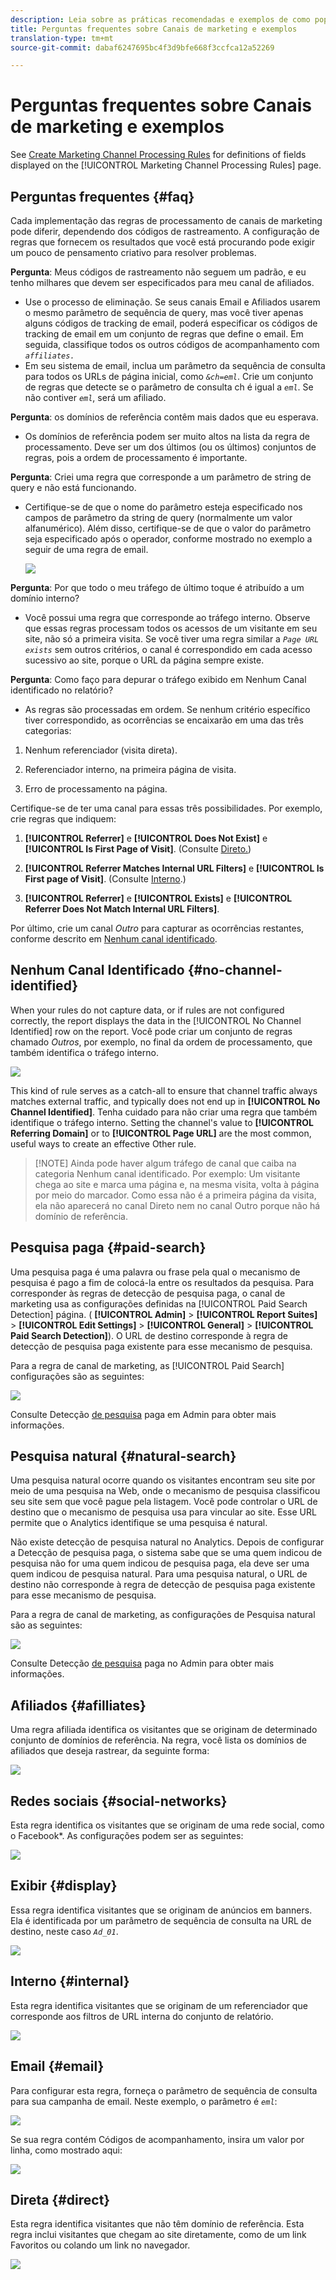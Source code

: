 ```yaml
---
description: Leia sobre as práticas recomendadas e exemplos de como popular diversas regras que podem ser configuradas para seus canais de marketing.
title: Perguntas frequentes sobre Canais de marketing e exemplos
translation-type: tm+mt
source-git-commit: dabaf6247695bc4f3d9bfe668f3ccfca12a52269

---
```



# Perguntas frequentes sobre Canais de marketing e exemplos

See [Create Marketing Channel Processing Rules](/help/components/c-marketing-channels/c-rules.md) for definitions of fields displayed on the [!UICONTROL Marketing Channel Processing Rules] page.

## Perguntas frequentes {#faq}

Cada implementação das regras de processamento de canais de marketing pode diferir, dependendo dos códigos de rastreamento. A configuração de regras que fornecem os resultados que você está procurando pode exigir um pouco de pensamento criativo para resolver problemas.

**Pergunta**: Meus códigos de rastreamento não seguem um padrão, e eu tenho milhares que devem ser especificados para meu canal de afiliados.

* Use o processo de eliminação. Se seus canais Email e Afiliados usarem o mesmo parâmetro de sequência de query, mas você tiver apenas alguns códigos de tracking de email, poderá especificar os códigos de tracking de email em um conjunto de regras que define o email. Em seguida, classifique todos os outros códigos de acompanhamento com  *`affiliates.`*
* Em seu sistema de email, inclua um parâmetro da sequência de consulta para todos os URLs de página inicial, como *`&ch=eml`*. Crie um conjunto de regras que detecte se o parâmetro de consulta ch é igual a *`eml`*. Se não contiver *`eml`*, será um afiliado.

**Pergunta**: os domínios de referência contêm mais dados que eu esperava.

* Os domínios de referência podem ser muito altos na lista da regra de processamento. Deve ser um dos últimos (ou os últimos) conjuntos de regras, pois a ordem de processamento é importante.

**Pergunta**: Criei uma regra que corresponde a um parâmetro de string de query e não está funcionando.

* Certifique-se de que o nome do parâmetro esteja especificado nos campos de parâmetro da string de query (normalmente um valor alfanumérico). Além disso, certifique-se de que o valor do parâmetro seja especificado após o operador, conforme mostrado no exemplo a seguir de uma regra de email.

   ![](assets/example_email.png)

**Pergunta**: Por que todo o meu tráfego de último toque é atribuído a um domínio interno?

*  Você possui uma regra que corresponde ao tráfego interno. Observe que essas regras processam todos os acessos de um visitante em seu site, não só a primeira visita. Se você tiver uma regra similar a  *`Page URL exists`* sem outros critérios, o canal é correspondido em cada acesso sucessivo ao site, porque o URL da página sempre existe.

**Pergunta**: Como faço para depurar o tráfego exibido em Nenhum Canal identificado no relatório?

*  As regras são processadas em ordem. Se nenhum critério específico tiver correspondido, as ocorrências se encaixarão em uma das três categorias:

1. Nenhum referenciador (visita direta).

2. Referenciador interno, na primeira página de visita.

3. Erro de processamento na página.

Certifique-se de ter uma canal para essas três possibilidades. Por exemplo, crie regras que indiquem:

1. **[!UICONTROL Referrer]** e **[!UICONTROL Does Not Exist]** e **[!UICONTROL Is First Page of Visit]**. (Consulte [Direto.](/help/components/c-marketing-channels/c-faq.md))

2. **[!UICONTROL Referrer Matches Internal URL Filters]** e **[!UICONTROL Is First page of Visit]**. (Consulte [Interno](/help/components/c-marketing-channels/c-faq.md).)

3. **[!UICONTROL Referrer]** e **[!UICONTROL Exists]** e **[!UICONTROL Referrer Does Not Match Internal URL Filters]**.

Por último, crie um canal *Outro* para capturar as ocorrências restantes, conforme descrito em [Nenhum canal identificado](/help/components/c-marketing-channels/c-faq.md#no-channel-identified).

## Nenhum Canal Identificado  {#no-channel-identified}

When your rules do not capture data, or if rules are not configured correctly, the report displays the data in the [!UICONTROL No Channel Identified] row on the report. Você pode criar um conjunto de regras chamado *Outros*, por exemplo, no final da ordem de processamento, que também identifica o tráfego interno.

![](assets/example_other.png)

This kind of rule serves as a catch-all to ensure that channel traffic always matches external traffic, and typically does not end up in **[!UICONTROL No Channel Identified]**. Tenha cuidado para não criar uma regra que também identifique o tráfego interno. Setting the channel&#39;s value to **[!UICONTROL Referring Domain]** or to **[!UICONTROL Page URL]** are the most common, useful ways to create an effective Other rule.

>[!NOTE] Ainda pode haver algum tráfego de canal que caiba na categoria Nenhum canal identificado. Por exemplo: Um visitante chega ao site e marca uma página e, na mesma visita, volta à página por meio do marcador. Como essa não é a primeira página da visita, ela não aparecerá no canal Direto nem no canal Outro porque não há domínio de referência.

## Pesquisa paga {#paid-search}

Uma pesquisa paga é uma palavra ou frase pela qual o mecanismo de pesquisa é pago a fim de colocá-la entre os resultados da pesquisa. Para corresponder às regras de detecção de pesquisa paga, o canal de marketing usa as configurações definidas na [!UICONTROL Paid Search Detection] página. ( **[!UICONTROL Admin]** > **[!UICONTROL Report Suites]** > **[!UICONTROL Edit Settings]** > **[!UICONTROL General]** > **[!UICONTROL Paid Search Detection]**). O URL de destino corresponde à regra de detecção de pesquisa paga existente para esse mecanismo de pesquisa.

Para a regra de canal de marketing, as [!UICONTROL Paid Search] configurações são as seguintes:

![](assets/example_paid_search.png)

Consulte Detecção [de pesquisa](https://docs.adobe.com/content/help/en/analytics/admin/admin-tools/paid-search-detection/paid-search-detection.html) paga em Admin para obter mais informações.

## Pesquisa natural  {#natural-search}

Uma pesquisa natural ocorre quando os visitantes encontram seu site por meio de uma pesquisa na Web, onde o mecanismo de pesquisa classificou seu site sem que você pague pela listagem. Você pode controlar o URL de destino que o mecanismo de pesquisa usa para vincular ao site. Esse URL permite que o Analytics identifique se uma pesquisa é natural.

Não existe detecção de pesquisa natural no Analytics. Depois de configurar a Detecção de pesquisa paga, o sistema sabe que se uma quem indicou de pesquisa não for uma quem indicou de pesquisa paga, ela deve ser uma quem indicou de pesquisa natural. Para uma pesquisa natural, o URL de destino não corresponde à regra de detecção de pesquisa paga existente para esse mecanismo de pesquisa.

Para a regra de canal de marketing, as configurações de Pesquisa natural são as seguintes:

![](assets/example_natural_search.png)

Consulte Detecção [de pesquisa](https://docs.adobe.com/content/help/en/analytics/admin/admin-tools/paid-search-detection/paid-search-detection.html) paga no Admin para obter mais informações.

## Afiliados  {#afilliates}

Uma regra afiliada identifica os visitantes que se originam de determinado conjunto de domínios de referência. Na regra, você lista os domínios de afiliados que deseja rastrear, da seguinte forma:

![](assets/example_affiliates.png)

## Redes sociais {#social-networks}

Esta regra identifica os visitantes que se originam de uma rede social, como o Facebook*. As configurações podem ser as seguintes:

![](assets/example_social.png)

## Exibir {#display}

Essa regra identifica visitantes que se originam de anúncios em banners. Ela é identificada por um parâmetro de sequência de consulta na URL de destino, neste caso  *`Ad_01`*.

![](assets/example_display.png)

## Interno {#internal}

Esta regra identifica visitantes que se originam de um referenciador que corresponde aos filtros de URL interna do conjunto de relatório.

![](assets/example_internal.png)

## Email  {#email}

Para configurar esta regra, forneça o parâmetro de sequência de consulta para sua campanha de email. Neste exemplo, o parâmetro é  *`eml`*:

![](assets/example_email.png)

Se sua regra contém Códigos de acompanhamento, insira um valor por linha, como mostrado aqui:

![](assets/tracking_code.png)

## Direta  {#direct}

Esta regra identifica visitantes que não têm domínio de referência. Esta regra inclui visitantes que chegam ao site diretamente, como de um link Favoritos ou colando um link no navegador.

![](assets/example_direct.png)

